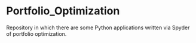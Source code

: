 # Portfolio_Optimization
Repository in which there are some Python applications written via Spyder of portfolio optimization.
